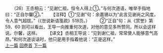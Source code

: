 　　（26）王丞相云：“见谢仁祖，恒令人得上①。”与何次道语，唯举手指地曰：“正自尔馨②。”
　　【注释】①“见谢”句：余嘉锡以为“此言见谢尚之风度，令人意气超拔。”（《世说新语笺疏》518页。）
　　②“正自”句：从《赏誉》第59、60 则可以看出，王导一向推重何次道，对他的意见多所赞同，所以会这样说。尔馨，这样。
　　【译文】丞相王导说：“见到谢仁祖，常常使人能够意气高昂。”和何次道谈话时，他只是用手指着他说：“正是这样。”
<br>[上一篇](09_25) [回卷首](09_00) [下一篇](09_27)
